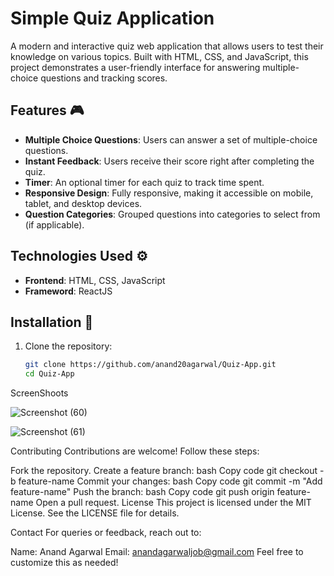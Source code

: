 # Simple Quiz Application

A modern and interactive quiz web application that allows users to test their knowledge on various topics. Built with HTML, CSS, and JavaScript, this project demonstrates a user-friendly interface for answering multiple-choice questions and tracking scores.

## Features 🎮
- **Multiple Choice Questions**: Users can answer a set of multiple-choice questions.
- **Instant Feedback**: Users receive their score right after completing the quiz.
- **Timer**: An optional timer for each quiz to track time spent.
- **Responsive Design**: Fully responsive, making it accessible on mobile, tablet, and desktop devices.
- **Question Categories**: Grouped questions into categories to select from (if applicable).

## Technologies Used ⚙️
- **Frontend**: HTML, CSS, JavaScript
- **Frameword**: ReactJS
## Installation 🔧
1. Clone the repository:
   ```bash
   git clone https://github.com/anand20agarwal/Quiz-App.git
   cd Quiz-App


ScreenShoots

![Screenshot (60)](https://github.com/user-attachments/assets/78ffabd7-f256-46c4-a48d-efcd85f3e890)



![Screenshot (61)](https://github.com/user-attachments/assets/5dbe1bdf-16a0-4419-a095-e4edbbfc118f)





Contributing Contributions are welcome! Follow these steps:

Fork the repository. Create a feature branch: bash Copy code git checkout -b feature-name Commit your changes: bash Copy code git commit -m "Add feature-name" Push the branch: bash Copy code git push origin feature-name Open a pull request. License This project is licensed under the MIT License. See the LICENSE file for details.

Contact For queries or feedback, reach out to:

Name: Anand Agarwal Email: anandagarwaljob@gmail.com Feel free to customize this as needed!

